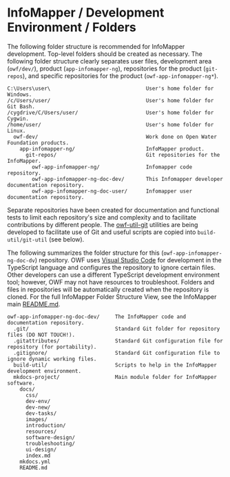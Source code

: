 # InfoMapper / Development Environment / Folders #

The following folder structure is recommended for InfoMapper development. Top-level folders should
be created as necessary. The following folder structure clearly separates user files, development
area (`owf/dev/`), product (`app-infomapper-ng`), repositories for the product (`git-repos`), and
specific repositories for the product (`owf-app-infomapper-ng*`). 

```text
C:\Users\user\                               User's home folder for Windows.
/c/Users/user/                               User's home folder for Git Bash.
/cygdrive/C/Users/user/                      User's home folder for Cygwin.
/home/user/                                  User's home folder for Linux.
  owf-dev/                                   Work done on Open Water Foundation products.
    app-infomapper-ng/                       InfoMapper product.
      git-repos/                             Git repositories for the InfoMapper.
        owf-app-infomapper-ng/               Infomapper code repository.
        owf-app-infomapper-ng-doc-dev/       This Infomapper developer documentation repository.
        owf-app-infomapper-ng-doc-user/      Infomapper user documentation repository.
```

Separate repositories have been created for documentation and functional tests to
limit each repository's size and complexity and to facilitate contributions by different people.
The [owf-util-git](https://github.com/OpenWaterFoundation/owf-util-git) utilities are being developed
to facilitate use of Git and useful scripts are copied into `build-util/git-util` (see below).

The following summarizes the folder structure for this (`owf-app-infomapper-ng-doc-dv`) repository.
OWF uses [Visual Studio Code](https://code.visualstudio.com/) for development in the
TypeScript language and configures the repository to ignore certain files.
Other developers can use a different TypeScript development environment tool; however, OWF may not
have resources to troubleshoot. Folders and files in repositories will be automatically created
when the repository is cloned. For the full InfoMapper Folder Structure View, see the InfoMapper
main [README.md](https://github.com/OpenWaterFoundation/owf-app-infomapper-ng/blob/master/README.md).

```text
owf-app-infomapper-ng-doc-dev/     The InfoMapper code and documentation repository.
  .git/                            Standard Git folder for repository files (DO NOT TOUCH!).
  .gitattributes/                  Standard Git configuration file for repository (for portability).
  .gitignore/                      Standard Git configuration file to ignore dynamic working files.
  build-util/                      Scripts to help in the InfoMapper development environment.
  mkdocs-project/                  Main module folder for InfoMapper software.
    docs/                          
      css/                         
      dev-env/                     
      dev-new/                     
      dev-tasks/                   
      images/                      
      introduction/                
      resources/                   
      software-design/             
      troubleshooting/             
      ui-design/                   
      index.md                     
    mkdocs.yml                     
    README.md                      
```
